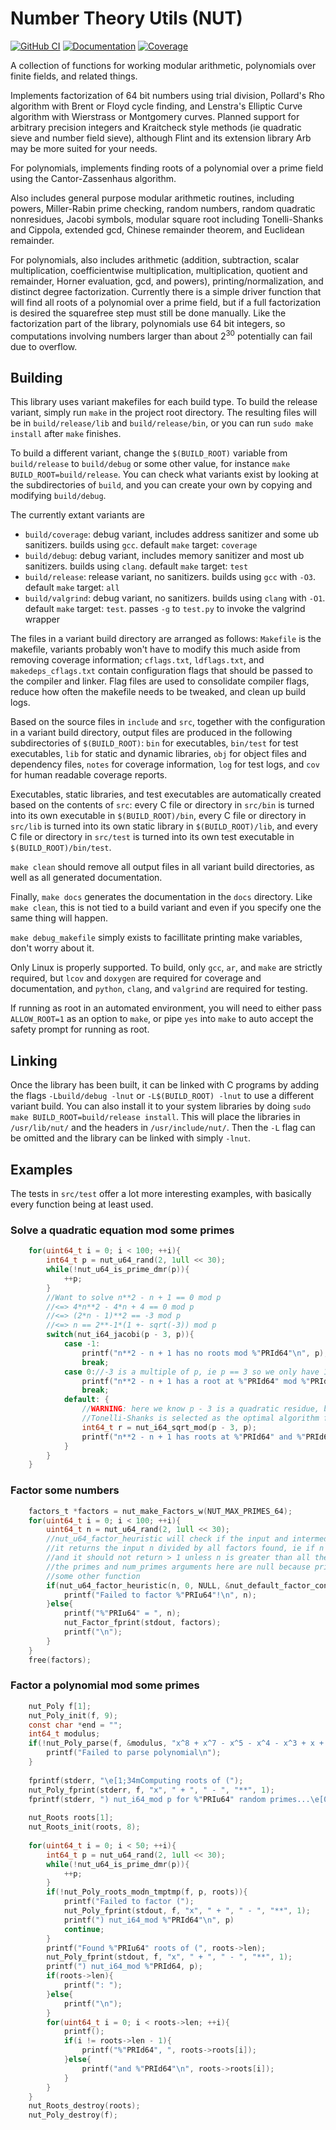 # Number Theory Utils (NUT)

[![GitHub CI](https://github.com/hacatu/Number-Theory-Utils/actions/workflows/cov_and_docs.yml/badge.svg)](https://github.com/hacatu/Number-Theory-Utils/actions/workflows/cov_and_docs.yml)
[![Documentation](https://img.shields.io/badge/-documentation-gray)](https://hacatu.github.io/Number-Theory-Utils/docs)
[![Coverage](https://hacatu.github.io/Number-Theory-Utils/coverage.svg)](https://hacatu.github.io/Number-Theory-Utils/cov)

A collection of functions for working modular arithmetic, polynomials over finite fields, and related things.

Implements factorization of 64 bit numbers using trial division, Pollard's Rho algorithm with Brent or Floyd
cycle finding, and Lenstra's Elliptic Curve algorithm with Wierstrass or Montgomery curves.  Planned support
for arbitrary precision integers and Kraitcheck style methods (ie quadratic sieve and number field sieve),
although Flint and its extension library Arb may be more suited for your needs.

For polynomials, implements finding roots of a polynomial over a prime field using the Cantor-Zassenhaus algorithm.

Also includes general purpose modular arithmetic routines, including powers, Miller-Rabin prime checking,
random numbers, random quadratic nonresidues, Jacobi symbols, modular square root including Tonelli-Shanks
and Cippola, extended gcd, Chinese remainder theorem, and Euclidean remainder.

For polynomials, also includes arithmetic (addition, subtraction, scalar multiplication, coefficientwise multiplication,
multiplication, quotient and remainder, Horner evaluation, gcd, and powers), printing/normalization,
and distinct degree factorization.  Currently there is a simple driver function that will find all roots
of a polynomial over a prime field, but if a full factorization is desired the squarefree step must still be done manually.
Like the factorization part of the library, polynomials use 64 bit integers, so computations involving numbers larger than
about 2<sup>30</sup> potentially can fail due to overflow.

## Building

This library uses variant makefiles for each build type.  To build the release variant, simply run `make`
in the project root directory.  The resulting files will be in `build/release/lib` and `build/release/bin`,
or you can run `sudo make install` after `make` finishes.

To build a different variant, change the `$(BUILD_ROOT)` variable from `build/release` to `build/debug`
or some other value, for instance `make BUILD_ROOT=build/release`.  You can check what variants exist
by looking at the subdirectories of `build`, and you can create your own by copying and modifying `build/debug`.

The currently extant variants are
- `build/coverage`: debug variant, includes address sanitizer and some ub sanitizers.  builds using `gcc`.  default `make` target: `coverage`
- `build/debug`: debug variant, includes memory sanitizer and most ub sanitizers.  builds using `clang`.  default `make` target: `test`
- `build/release`: release variant, no sanitizers.  builds using `gcc` with `-O3`.  default `make` target: `all`
- `build/valgrind`: debug variant, no sanitizers.  builds using `clang` with `-O1`.  default `make` target: `test`.  passes `-g` to `test.py` to invoke the valgrind wrapper

The files in a variant build directory are arranged as follows: `Makefile` is the makefile, variants
probably won't have to modify this much aside from removing coverage information; `cflags.txt`,
`ldflags.txt`, and `makedeps_cflags.txt` contain configuration flags that should be passed to the compiler
and linker.  Flag files are used to consolidate compiler flags, reduce how often the makefile needs to be
tweaked, and clean up build logs.

Based on the source files in `include` and `src`, together with the configuration in a variant build directory,
output files are produced in the following subdirectories of `$(BUILD_ROOT)`: `bin` for executables, `bin/test`
for test executables, `lib` for static and dynamic libraries, `obj` for object files and dependency files,
`notes` for coverage information, `log` for test logs, and `cov` for human readable coverage reports.

Executables, static libraries, and test executables are automatically created based on the contents of `src`:
every C file or directory in `src/bin` is turned into its own executable in `$(BUILD_ROOT)/bin`, every C file
or directory in `src/lib` is turned into its own static library in `$(BUILD_ROOT)/lib`, and every C file or
directory in `src/test` is turned into its own test executable in `$(BUILD_ROOT)/bin/test`.

`make clean` should remove all output files in all variant build directories, as well as all generated
documentation.

Finally, `make docs` generates the documentation in the `docs` directory.  Like `make clean`, this is not
tied to a build variant and even if you specify one the same thing will happen.

`make debug_makefile` simply exists to facillitate printing make variables, don't worry about it.

Only Linux is properly supported.  To build, only `gcc`, `ar`, and `make` are strictly required, but `lcov`
and `doxygen` are required for coverage and documentation, and `python`, `clang`, and `valgrind` are required
for testing.

If running as root in an automated environment, you will need to either pass `ALLOW_ROOT=1` as an option to
`make`, or pipe `yes` into `make` to auto accept the safety prompt for running as root.

## Linking
Once the library has been built, it can be linked with C programs by adding the flags `-Lbuild/debug -lnut`
or `-L$(BUILD_ROOT) -lnut` to use a different variant build.  You can also install
it to your system libraries by doing `sudo make BUILD_ROOT=build/release install`.
This will place the libraries in `/usr/lib/nut/` and the headers in `/usr/include/nut/`.
Then the `-L` flag can be omitted and the library can be linked with simply `-lnut`.

## Examples

The tests in `src/test` offer a lot more interesting examples, with basically every function being at least used.

### Solve a quadratic equation mod some primes
```C
	for(uint64_t i = 0; i < 100; ++i){
		int64_t p = nut_u64_rand(2, 1ull << 30);
		while(!nut_u64_is_prime_dmr(p)){
			++p;
		}
		//Want to solve n**2 - n + 1 == 0 mod p
		//<=> 4*n**2 - 4*n + 4 == 0 mod p
		//<=> (2*n - 1)**2 == -3 mod p
		//<=> n == 2**-1*(1 +- sqrt(-3)) mod p
		switch(nut_i64_jacobi(p - 3, p)){
			case -1:
				printf("n**2 - n + 1 has no roots mod %"PRId64"\n", p);
				break;
			case 0://-3 is a multiple of p, ie p == 3 so we only have 1 solution
				printf("n**2 - n + 1 has a root at %"PRId64" mod %"PRId64"\n", (p + 1)/2, p);
				break;
			default: {
				//WARNING: here we know p - 3 is a quadratic residue, but nut_i64_sqrt_mod does not check this and thus if a nonresidue is given and
				//Tonelli-Shanks is selected as the optimal algorithm for this p, this would be an infinite loop
				int64_t r = nut_i64_sqrt_mod(p - 3, p);
				printf("n**2 - n + 1 has roots at %"PRId64" and %"PRId64" mod %"PRId64"\n", nut_i64_mod((p + 1)/2*(1 + r), p), nut_i64_mod((p + 1)/2*(1 - r), p), p);
			}
		}
	}
```

### Factor some numbers
```C
	factors_t *factors = nut_make_Factors_w(NUT_MAX_PRIMES_64);
	for(uint64_t i = 0; i < 100; ++i){
		uint64_t n = nut_u64_rand(2, 1ull << 30);
		//nut_u64_factor_heuristic will check if the input and intermediate factors are prime
		//it returns the input n divided by all factors found, ie if n is factored completely it returns 1,
		//and it should not return > 1 unless n is greater than all the *_max fields in factor_conf and composite.
		//the primes and num_primes arguments here are null because primes for trial division must be generated by
		//some other function
		if(nut_u64_factor_heuristic(n, 0, NULL, &nut_default_factor_conf, &factors) != 1){
			printf("Failed to factor %"PRIu64"!\n", n);
		}else{
			printf("%"PRIu64" = ", n);
			nut_Factor_fprint(stdout, factors);
			printf("\n");
		}
	}
	free(factors);
```

### Factor a polynomial mod some primes
```C
	nut_Poly f[1];
	nut_Poly_init(f, 9);
	const char *end = "";
	int64_t modulus;
	if(!nut_Poly_parse(f, &modulus, "x^8 + x^7 - x^5 - x^4 - x^3 + x + 1", &end) || *end){
		printf("Failed to parse polynomial\n");
	}
	
	fprintf(stderr, "\e[1;34mComputing roots of (");
	nut_Poly_fprint(stderr, f, "x", " + ", " - ", "**", 1);
	fprintf(stderr, ") nut_i64_mod p for %"PRIu64" random primes...\e[0m\n", trials);
	
	nut_Roots roots[1];
	nut_Roots_init(roots, 8);
	
	for(uint64_t i = 0; i < 50; ++i){
		int64_t p = nut_u64_rand(2, 1ull << 30);
		while(!nut_u64_is_prime_dmr(p)){
			++p;
		}
		if(!nut_Poly_roots_modn_tmptmp(f, p, roots)){
			printf("Failed to factor (");
			nut_Poly_fprint(stdout, f, "x", " + ", " - ", "**", 1);
			printf(") nut_i64_mod %"PRId64"\n", p)
			continue;
		}
		printf("Found %"PRIu64" roots of (", roots->len);
		nut_Poly_fprint(stdout, f, "x", " + ", " - ", "**", 1);
		printf(") nut_i64_mod %"PRId64, p);
		if(roots->len){
			printf(": ");
		}else{
			printf("\n");
		}
		for(uint64_t i = 0; i < roots->len; ++i){
			printf();
			if(i != roots->len - 1){
				printf("%"PRId64", ", roots->roots[i]);
			}else{
				printf("and %"PRId64"\n", roots->roots[i]);
			}
		}
	}
	nut_Roots_destroy(roots);
	nut_Poly_destroy(f);
```

